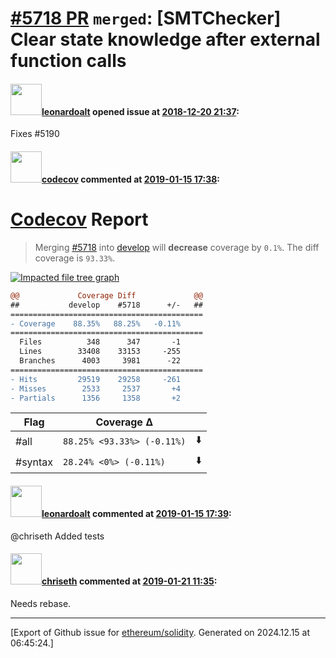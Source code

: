 # [\#5718 PR](https://github.com/ethereum/solidity/pull/5718) `merged`: [SMTChecker] Clear state knowledge after external function calls

#### <img src="https://avatars.githubusercontent.com/u/504195?u=ce2facd14af9fd474ebff49f0d44891f56f7500f&v=4" width="50">[leonardoalt](https://github.com/leonardoalt) opened issue at [2018-12-20 21:37](https://github.com/ethereum/solidity/pull/5718):

Fixes #5190 

#### <img src="https://avatars.githubusercontent.com/in/254?v=4" width="50">[codecov](https://github.com/apps/codecov) commented at [2019-01-15 17:38](https://github.com/ethereum/solidity/pull/5718#issuecomment-454482211):

# [Codecov](https://codecov.io/gh/ethereum/solidity/pull/5718?src=pr&el=h1) Report
> Merging [#5718](https://codecov.io/gh/ethereum/solidity/pull/5718?src=pr&el=desc) into [develop](https://codecov.io/gh/ethereum/solidity/commit/f8e9aed839dce87cebb3e27f20ee8dbe4b782a84?src=pr&el=desc) will **decrease** coverage by `0.1%`.
> The diff coverage is `93.33%`.

[![Impacted file tree graph](https://codecov.io/gh/ethereum/solidity/pull/5718/graphs/tree.svg?width=650&token=87PGzVEwU0&height=150&src=pr)](https://codecov.io/gh/ethereum/solidity/pull/5718?src=pr&el=tree)

```diff
@@             Coverage Diff             @@
##           develop    #5718      +/-   ##
===========================================
- Coverage    88.35%   88.25%   -0.11%     
===========================================
  Files          348      347       -1     
  Lines        33408    33153     -255     
  Branches      4003     3981      -22     
===========================================
- Hits         29519    29258     -261     
- Misses        2533     2537       +4     
- Partials      1356     1358       +2
```

| Flag | Coverage Δ | |
|---|---|---|
| #all | `88.25% <93.33%> (-0.11%)` | :arrow_down: |
| #syntax | `28.24% <0%> (-0.11%)` | :arrow_down: |

#### <img src="https://avatars.githubusercontent.com/u/504195?u=ce2facd14af9fd474ebff49f0d44891f56f7500f&v=4" width="50">[leonardoalt](https://github.com/leonardoalt) commented at [2019-01-15 17:39](https://github.com/ethereum/solidity/pull/5718#issuecomment-454482451):

@chriseth Added tests

#### <img src="https://avatars.githubusercontent.com/u/9073706?v=4" width="50">[chriseth](https://github.com/chriseth) commented at [2019-01-21 11:35](https://github.com/ethereum/solidity/pull/5718#issuecomment-456043930):

Needs rebase.


-------------------------------------------------------------------------------



[Export of Github issue for [ethereum/solidity](https://github.com/ethereum/solidity). Generated on 2024.12.15 at 06:45:24.]
